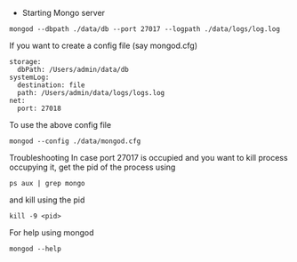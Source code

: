 - Starting Mongo server
```
mongod --dbpath ./data/db --port 27017 --logpath ./data/logs/log.log
```

If you want to create a config file (say mongod.cfg)
```
storage:
  dbPath: /Users/admin/data/db
systemLog:
  destination: file
  path: /Users/admin/data/logs/logs.log
net:
  port: 27018
```

To use the above config file
```
mongod --config ./data/mongod.cfg 
```

Troubleshooting
In case port 27017 is occupied and you want to kill process occupying it, get the pid of the process using
```
ps aux | grep mongo
```
and kill using the pid
```
kill -9 <pid>
```

For help using mongod
```
mongod --help
```